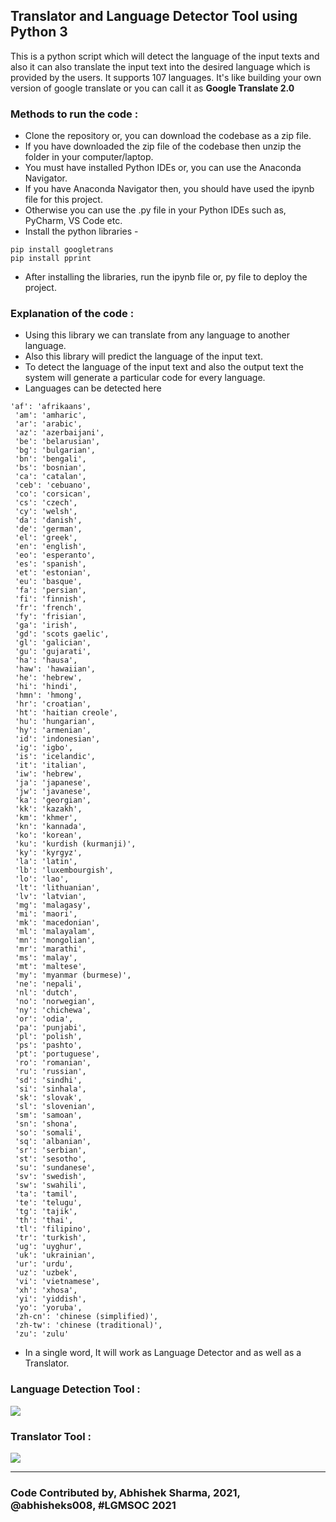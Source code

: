 ## Translator and Language Detector Tool using Python 3
This is a python script which will detect the language of the input texts and also it can also translate the input text into the desired language which is provided by the users. It supports 107 languages.
It's like building your own version of google translate or you can call it as **Google Translate 2.0**

### Methods to run the code :
- Clone the repository or, you can download the codebase as a zip file.
- If you have downloaded the zip file of the codebase then unzip the folder in your computer/laptop.
- You must have installed Python IDEs or, you can use the Anaconda Navigator.
- If you have Anaconda Navigator then, you should have used the ipynb file for this project.
- Otherwise you can use the .py file in your Python IDEs such as, PyCharm, VS Code etc.
- Install the python libraries -
```
pip install googletrans
pip install pprint
```
- After installing the libraries, run the ipynb file or, py file to deploy the project.

### Explanation of the code :
- Using this library we can translate from any language to another language.
- Also this library will predict the language of the input text.
- To detect the language of the input text and also the output text the system will generate a particular code for every language.
- Languages can be detected here
```
'af': 'afrikaans',
 'am': 'amharic',
 'ar': 'arabic',
 'az': 'azerbaijani',
 'be': 'belarusian',
 'bg': 'bulgarian',
 'bn': 'bengali',
 'bs': 'bosnian',
 'ca': 'catalan',
 'ceb': 'cebuano',
 'co': 'corsican',
 'cs': 'czech',
 'cy': 'welsh',
 'da': 'danish',
 'de': 'german',
 'el': 'greek',
 'en': 'english',
 'eo': 'esperanto',
 'es': 'spanish',
 'et': 'estonian',
 'eu': 'basque',
 'fa': 'persian',
 'fi': 'finnish',
 'fr': 'french',
 'fy': 'frisian',
 'ga': 'irish',
 'gd': 'scots gaelic',
 'gl': 'galician',
 'gu': 'gujarati',
 'ha': 'hausa',
 'haw': 'hawaiian',
 'he': 'hebrew',
 'hi': 'hindi',
 'hmn': 'hmong',
 'hr': 'croatian',
 'ht': 'haitian creole',
 'hu': 'hungarian',
 'hy': 'armenian',
 'id': 'indonesian',
 'ig': 'igbo',
 'is': 'icelandic',
 'it': 'italian',
 'iw': 'hebrew',
 'ja': 'japanese',
 'jw': 'javanese',
 'ka': 'georgian',
 'kk': 'kazakh',
 'km': 'khmer',
 'kn': 'kannada',
 'ko': 'korean',
 'ku': 'kurdish (kurmanji)',
 'ky': 'kyrgyz',
 'la': 'latin',
 'lb': 'luxembourgish',
 'lo': 'lao',
 'lt': 'lithuanian',
 'lv': 'latvian',
 'mg': 'malagasy',
 'mi': 'maori',
 'mk': 'macedonian',
 'ml': 'malayalam',
 'mn': 'mongolian',
 'mr': 'marathi',
 'ms': 'malay',
 'mt': 'maltese',
 'my': 'myanmar (burmese)',
 'ne': 'nepali',
 'nl': 'dutch',
 'no': 'norwegian',
 'ny': 'chichewa',
 'or': 'odia',
 'pa': 'punjabi',
 'pl': 'polish',
 'ps': 'pashto',
 'pt': 'portuguese',
 'ro': 'romanian',
 'ru': 'russian',
 'sd': 'sindhi',
 'si': 'sinhala',
 'sk': 'slovak',
 'sl': 'slovenian',
 'sm': 'samoan',
 'sn': 'shona',
 'so': 'somali',
 'sq': 'albanian',
 'sr': 'serbian',
 'st': 'sesotho',
 'su': 'sundanese',
 'sv': 'swedish',
 'sw': 'swahili',
 'ta': 'tamil',
 'te': 'telugu',
 'tg': 'tajik',
 'th': 'thai',
 'tl': 'filipino',
 'tr': 'turkish',
 'ug': 'uyghur',
 'uk': 'ukrainian',
 'ur': 'urdu',
 'uz': 'uzbek',
 'vi': 'vietnamese',
 'xh': 'xhosa',
 'yi': 'yiddish',
 'yo': 'yoruba',
 'zh-cn': 'chinese (simplified)',
 'zh-tw': 'chinese (traditional)',
 'zu': 'zulu'
 ```
- In a single word, It will work as Language Detector and as well as a Translator.

### Language Detection Tool :
<img src = "https://i.imgur.com/6jvs9rb.png">

### Translator Tool :
<img src = "https://i.imgur.com/Q5a6coh.png">

***********************************************************************

### Code Contributed by, Abhishek Sharma, 2021, @abhisheks008, #LGMSOC 2021
